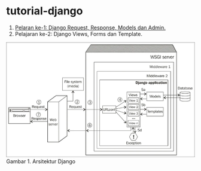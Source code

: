 # tutorial-django

1. [Pelaran ke-1: Django Request, Response, Models dan Admin.](https://github.com/dosenjelata/tutorial-django/tree/P1-mulai)
2. Pelajaran ke-2: Django Views, Forms dan Template.

![Arsitektur Django](./public/django-architecture.png)
Gambar 1. Arsitektur Django